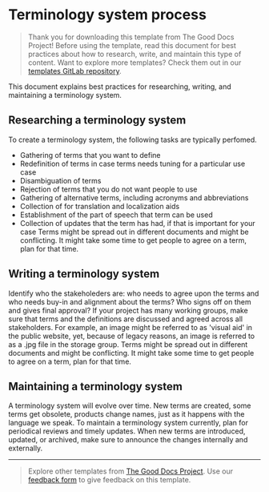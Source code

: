 # Terminology system process

> Thank you for downloading this template from The Good Docs Project! Before using the template, read this document for best practices about how to research, write, and maintain this type of content. Want to explore more templates? Check them out in our [templates GitLab repository](https://gitlab.com/tgdp/templates).

This document explains best practices for researching, writing, and maintaining a terminology system.

## Researching a terminology system

To create a terminology system, the following tasks are typically perfomed.

* Gathering of terms that you want to define
* Redefinition of terms in case terms needs tuning for a particular use case
* Disambiguation of terms
* Rejection of terms that you do not want people to use
* Gathering of alternative terms, including acronyms and abbreviations
* Collection of for translation and localization aids
* Establishment of the part of speech that term can be used
* Collection of updates that the term has had, if that is important for your case
Terms might be spread out in different documents and might be conflicting. It might take some time to get people to agree on a term, plan for that time.

## Writing a terminology system

Identify who the stakeholeders are: who needs to agree upon the terms and who needs buy-in and alignment about the terms? Who signs off on them and gives final approval?
If your project has many working groups, make sure that terms and the definitions are discussed and agreed across all stakeholders. For example, an image might be referred to as 'visual aid' in the public website, yet, because of legacy reasons, an image is referred to as a .jpg file in the storage group.
Terms might be spread out in different documents and might be conflicting. It might take some time to get people to agree on a term, plan for that time.

## Maintaining a terminology system

A terminology system will evolve over time. New terms are created, some terms get obsolete, products change names, just as it happens with the language we speak.
To maintain a terminology system currently, plan for periodical reviews and timely updates. When new terms are introduced, updated, or archived, make sure to announce the changes internally and externally.

---

> Explore other templates from [The Good Docs Project](https://thegooddocsproject.dev/). Use our [feedback form](https://thegooddocsproject.dev/feedback/?template=Terminology%20system%20process) to give feedback on this template.
